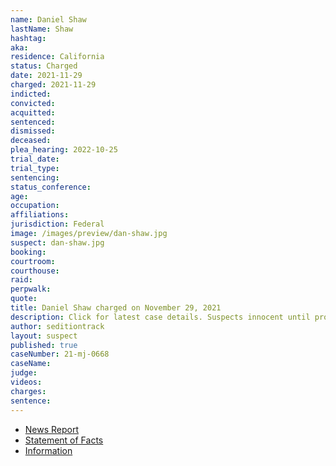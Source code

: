 ```yaml
---
name: Daniel Shaw
lastName: Shaw
hashtag:
aka:
residence: California
status: Charged
date: 2021-11-29
charged: 2021-11-29
indicted:
convicted:
acquitted:
sentenced:
dismissed:
deceased:
plea_hearing: 2022-10-25
trial_date:
trial_type:
sentencing:
status_conference:
age:
occupation:
affiliations:
jurisdiction: Federal
image: /images/preview/dan-shaw.jpg
suspect: dan-shaw.jpg
booking:
courtroom:
courthouse:
raid:
perpwalk:
quote:
title: Daniel Shaw charged on November 29, 2021
description: Click for latest case details. Suspects innocent until proven guilty.
author: seditiontrack
layout: suspect
published: true
caseNumber: 21-mj-0668
caseName:
judge:
videos:
charges:
sentence:
---
```

- [News Report](https://patch.com/california/petaluma/sonoma-county-man-charged-u-s-capitol-breach)
- [Statement of Facts](https://www.justice.gov/usao-dc/case-multi-defendant/file/1459181/download)
- [Information](https://extremism.gwu.edu/sites/g/files/zaxdzs2191/f/Daniel%20Shaw%20Information.pdf)
